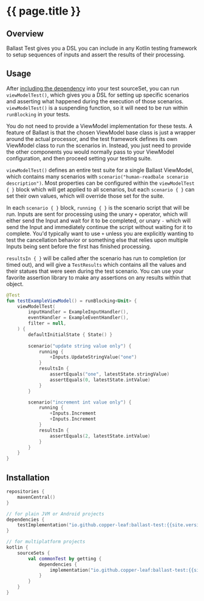 ---
---

# {{ page.title }}

## Overview

Ballast Test gives you a DSL you can include in any Kotlin testing framework to setup sequences of inputs and assert the
results of their processing.

## Usage

After [including the dependency](#Installation) into your test sourceSet, you can run `viewModelTest()`, which gives you
a DSL for setting up specific scenarios and asserting what happened during the execution of those scenarios. 
`viewModelTest()` is a suspending function, so it will need to be run within `runBlocking` in your tests.

You do not need to provide a ViewModel implementation for these tests. A feature of Ballast is that the chosen ViewModel
base class is just a wrapper around the actual processor, and the test framework defines its own ViewModel class to run
the scenarios in. Instead, you just need to provide the other components you would normally pass to your ViewModel 
configuration, and then proceed setting your testing suite.

`viewModelTest()` defines an entire test suite for a single Ballast ViewModel, which contains many scenarios with 
`scenario("human-readbale scenario description")`. Most properties can be configured within the `viewModelTest { }` 
block which will get applied to all scenarios, but each `scenario { }` can set their own values, which will override 
those set for the suite.

In each `scenario { }` block, `running { }` is the scenario script that will be run. Inputs are sent for processing 
using the unary `+` operator, which will either send the Input and wait for it to be completed, or unary `-` which will 
send the Input and immediately continue the script without waiting for it to complete. You'd typically want to use `+`
unless you are explicitly wanting to test the cancellation behavior or something else that relies upon multiple Inputs
being sent before the first has finished processing.

`resultsIn { }` will be called after the scenario has run to completion (or timed out), and will give a `TestResults` 
which contains all the values and their statues that were seen during the test scenario. You can use your favorite 
assertion library to make any assertions on any results within that object.

```kotlin
@Test
fun testExampleViewModel() = runBlocking<Unit> {
    viewModelTest(
        inputHandler = ExampleInputHandler(),
        eventHandler = ExampleEventHandler(),
        filter = null,
    ) {
        defaultInitialState { State() }
        
        scenario("update string value only") {
            running {
                +Inputs.UpdateStringValue("one")
            }
            resultsIn {
                assertEquals("one", latestState.stringValue)
                assertEquals(0, latestState.intValue)
            }
        }

        scenario("increment int value only") {
            running {
                +Inputs.Increment
                +Inputs.Increment
            }
            resultsIn {
                assertEquals(2, latestState.intValue)
            }
        }
    }
}
```

## Installation

```kotlin
repositories {
    mavenCentral()
}

// for plain JVM or Android projects
dependencies {
    testImplementation("io.github.copper-leaf:ballast-test:{{site.version}}")
}

// for multiplatform projects
kotlin {
    sourceSets {
        val commonTest by getting {
            dependencies {
                implementation("io.github.copper-leaf:ballast-test:{{site.version}}")
            }
        }
    }
}
```
